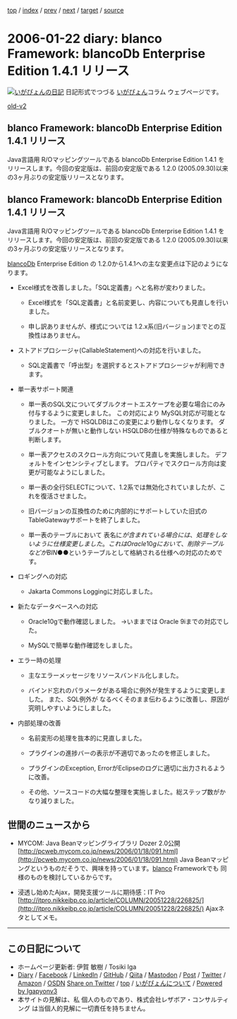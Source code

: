 [top](../index.html) 
 / [index](index.html) 
 / [prev](ig060120.html) 
 / [next](ig060123.html) 
 / [target](https://www.igapyon.jp/igapyon/diary/2006/ig060122.html) 
 / [source](https://github.com/igapyon/diary/blob/master/2006/ig060122.src.md) 

2006-01-22 diary: blanco Framework: blancoDb Enterprise Edition 1.4.1 リリース
=====================================================================================================
[![いがぴょんの日記](https://www.igapyon.jp/igapyon/diary/images/iga202308_256.jpg "いがぴょん")](https://www.igapyon.jp/igapyon/diary/memo/memoigapyon.html) 日記形式でつづる [いがぴょん](https://www.igapyon.jp/igapyon/diary/memo/memoigapyon.html)コラム ウェブページです。

[old-v2](ig060122-orig.html)

## blanco Framework: blancoDb Enterprise Edition 1.4.1 リリース

Java言語用 R/Oマッピングツールである blancoDb Enterprise Edition 1.4.1 をリリースします。今回の安定版は、前回の安定版である 1.2.0 (2005.09.30)以来の3ヶ月ぶりの安定版リリースとなります。


## blanco Framework: blancoDb Enterprise Edition 1.4.1 リリース

Java言語用 R/Oマッピングツールである blancoDb Enterprise Edition 1.4.1 をリリースします。今回の安定版は、前回の安定版である
1.2.0 (2005.09.30)以来の3ヶ月ぶりの安定版リリースとなります。

[blancoDb](https://www.igapyon.jp/blanco/blancodb.html) Enterprise Edition の 1.2.0から1.4.1への主な変更点は下記のようになります。

* Excel様式を改善しました。「SQL定義書」へと名称が変わりました。
  
  * Excel様式を「SQL定義書」と名前変更し、内容についても見直しを行いました。
    
  * 申し訳ありませんが、様式については 1.2.x系(旧バージョン)までとの互換性はありません。
  

  
* ストアドプロシージャ(CallableStatement)への対応を行いました。
  
  * SQL定義書で「呼出型」を選択するとストアドプロシージャが利用できます。
  

  
* 単一表サポート関連
  
  * 単一表のSQL文についてダブルクオートエスケープを必要な場合にのみ付与するように変更しました。
  この対応により MySQL対応が可能となりました。
  一方で HSQLDBはこの変更により動作しなくなります。
    ダブルクオートが無いと動作しない HSQLDBの仕様が特殊なものであると判断します。
    
  * 単一表アクセスのスクロール方向について見直しを実施しました。
    デフォルトをインセンシティブとします。
    プロパティでスクロール方向は変更が可能なようにしました。
    
  * 単一表の全行SELECTについて、1.2系では無効化されていましたが、これを復活させました。
    
  * 旧バージョンの互換性のために内部的にサポートしていた旧式のTableGatewayサポートを終了しました。
    
  * 単一表のテーブルにおいて 表名に$が含まれている場合には、処理をしないように仕様変更しました。
    これは Oracle10gにおいて、削除テーブルなどが BIN$●●というテーブルとして格納される仕様への対応のためです。
  

  
* ロギングへの対応
  
  * Jakarta Commons Loggingに対応しました。
  

  
* 新たなデータベースへの対応
  
  * Oracle10gで動作確認しました。
    →いままでは Oracle 9iまでの対応でした。
    
  * MySQLで簡単な動作確認をしました。
  

  
* エラー時の処理
  
  * 主なエラーメッセージをリソースバンドル化しました。
    
  * バインド忘れのパラメータがある場合に例外が発生するように変更しました。
    また、SQL例外が なるべくそのまま伝わるように改善し、原因が究明しやすいようにしました。
  

  
* 内部処理の改善
  
  * 名前変形の処理を抜本的に見直しました。
    
  * プラグインの進捗バーの表示が不適切であったのを修正しました。
    
  * プラグインのException, ErrorがEclipseのログに適切に出力されるように改善。
    
  * その他、ソースコードの大幅な整理を実施しました。総ステップ数がかなり減りました。
  

## 世間のニュースから

* MYCOM: Java Beanマッピングライブラリ Dozer 2.0公開
  [http://pcweb.mycom.co.jp/news/2006/01/18/091.html](http://pcweb.mycom.co.jp/news/2006/01/18/091.html)
  Java Beanマッピングというものだそうで、興味を持っています。[blanco](https://www.igapyon.jp/blanco/blanco.ja.html) Frameworkでも 同様のものを検討しているからです。
  
* 浸透し始めたAjax，開発支援ツールに期待感：IT Pro
  [http://itpro.nikkeibp.co.jp/article/COLUMN/20051228/226825/](http://itpro.nikkeibp.co.jp/article/COLUMN/20051228/226825/)
  Ajaxネタとしてメモ。


----------------------------------------------------------------------------------------------------

## この日記について

* ホームページ更新者: 伊賀 敏樹 / Tosiki Iga
* [Diary](https://www.igapyon.jp/igapyon/diary/) / [Facebook](https://www.facebook.com/igapyon) / [LinkedIn](https://www.linkedin.com/in/toshikiiga) / [GitHub](https://github.com/igapyon) / [Qiita](https://qiita.com/igapyon) / [Mastodon](https://social.vivaldi.net/@igapyon) / [Post](https://post.news/igapyon) / [Twitter](https://twitter.com/ToshikiIga) / [Amazon](https://www.amazon.co.jp/%E4%BC%8A%E8%B3%80-%E6%95%8F%E6%A8%B9/e/B004LTQWCQ) / [OSDN](https://ja.osdn.net/users/iga/)
[Share on Twitter](https://twitter.com/intent/tweet?hashtags=igapyon%2Cdiary%2C%E3%81%84%E3%81%8C%E3%81%B4%E3%82%87%E3%82%93&text=blanco+Framework%3A+blancoDb+Enterprise+Edition+1.4.1+%E3%83%AA%E3%83%AA%E3%83%BC%E3%82%B9&url=https%3A%2F%2Fwww.igapyon.jp%2Figapyon%2Fdiary%2F2006%2Fig060122.html) / [top](../index.html) / [いがぴょんについて](https://www.igapyon.jp/igapyon/diary/memo/memoigapyon.html) / [Powered by Igapyonv3](https://github.com/igapyon/igapyonv3)
* 本サイトの見解は、私 個人のものであり、株式会社レザボア・コンサルティング は当個人的見解に一切責任を持ちません。 
